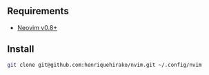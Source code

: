 ## Requirements
* [Neovim v0.8+](https://github.com/neovim/neovim/wiki/Installing-Neovim)

## Install
```bash
git clone git@github.com:henriquehirako/nvim.git ~/.config/nvim
```
